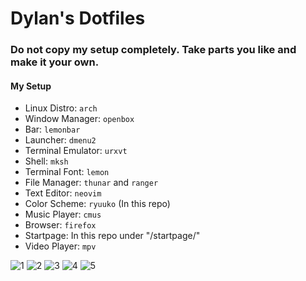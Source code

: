 # Dylan's Dotfiles

### Do not copy my setup completely. Take parts you like and make it your own.

<!--- My Setup {{{ -->

#### My Setup

* Linux Distro: `arch`
* Window Manager: `openbox`
* Bar: `lemonbar`
* Launcher: `dmenu2`
* Terminal Emulator: `urxvt`
* Shell: `mksh`
* Terminal Font: `lemon`
* File Manager: `thunar` and `ranger`
* Text Editor: `neovim`
* Color Scheme: `ryuuko` (In this repo)
* Music Player: `cmus`
* Browser: `firefox`
* Startpage: In this repo under "/startpage/"
* Video Player: `mpv`

<!--- }}} -->

![1](https://i.imgur.com/WY3Y13v.png)
![2](https://i.imgur.com/FFDA8CH.png)
![3](https://i.imgur.com/cx2Akfb.png)
![4](https://i.imgur.com/RVD3iqa.png)
![5](https://i.imgur.com/layRUAC.png)



